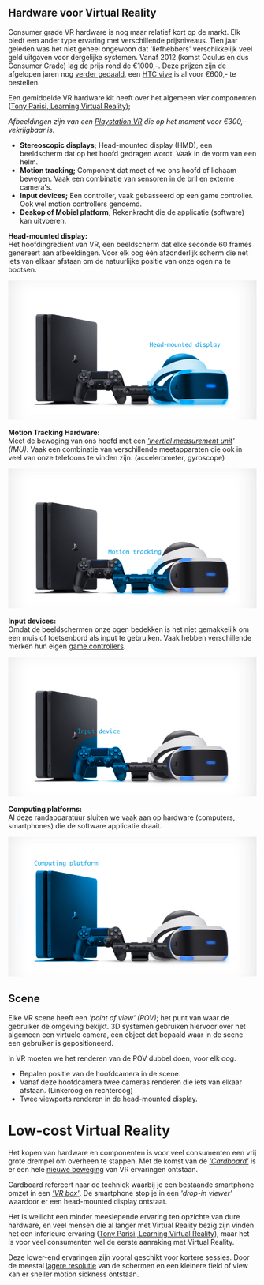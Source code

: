 ## Hardware voor Virtual Reality
Consumer grade VR hardware is nog maar relatief kort op de markt.  Elk biedt een ander type ervaring met verschillende prijsniveaus. Tien jaar geleden was het niet geheel ongewoon dat 'liefhebbers' verschikkelijk veel geld uitgaven voor dergelijke systemen. Vanaf 2012 (komst Oculus en dus Consumer Grade) lag de prijs rond de €1000,-. Deze prijzen zijn de afgelopen jaren nog [verder gedaald](https://tweakers.net/pricewatch/480416/htc-vive.html), een [HTC vive](https://www.vive.com/eu/) is al voor €600,- te bestellen.

Een gemiddelde VR hardware kit heeft over het algemeen vier componenten ([Tony Parisi, Learning Virtual Reality](http://shop.oreilly.com/product/0636920038467.do));

*Afbeeldingen zijn van een [Playstation VR](https://www.playstation.com/en-ae/explore/playstation-vr/) die op het moment voor €300,- vekrijgbaar is.*

* **Stereoscopic displays;** Head-mounted display (HMD), een beeldscherm dat op het hoofd gedragen wordt. Vaak in de vorm van een helm.
* **Motion tracking;** Component dat meet of we ons hoofd of lichaam bewegen. Vaak een combinatie van sensoren in de bril en externe camera's.
* **Input devices;** Een controller, vaak gebasseerd op een game controller. Ook wel motion controllers genoemd.
* **Deskop of Mobiel platform;** Rekenkracht die de applicatie (software) kan uitvoeren.

**Head-mounted display:**  
Het hoofdingredïent van VR, een beeldscherm dat elke seconde 60 frames genereert aan afbeeldingen. Voor elk oog één afzonderlijk scherm die net iets van elkaar afstaan om de natuurlijke positie van onze ogen na te bootsen.

![hardware-1](/resources/hardware-1.jpg)

**Motion Tracking Hardware:**  
Meet de beweging van ons hoofd met een *['inertial measurement unit](https://en.wikipedia.org/wiki/Inertial_measurement_unit)' (IMU)*. Vaak een combinatie van verschillende meetapparaten die ook in veel van onze telefoons te vinden zijn. (accelerometer, gyroscope)

![hardware-2](/resources/hardware-2.jpg)

**Input devices:**  
Omdat de beeldschermen onze ogen bedekken is het niet gemakkelijk om een muis of toetsenbord als input te gebruiken. Vaak hebben verschillende merken hun eigen [game controllers](https://vrscout.com/news/state-of-input-vr-hands/).

![hardware-3](/resources/hardware-3.jpg)

**Computing platforms:**  
Al deze randapparatuur sluiten we vaak aan op hardware (computers, smartphones) die de software applicatie draait.

![hardware-4](/resources/hardware-4.jpg)

## Scene
Elke VR scene heeft een *'point of view' (POV)*; het punt van waar de gebruiker de omgeving bekijkt. 3D systemen gebruiken hiervoor over het algemeen een virtuele camera, een object dat bepaald waar in de scene een gebruiker is gepositioneerd.

In VR moeten we het renderen van de POV dubbel doen, voor elk oog.
* Bepalen positie van de hoofdcamera in de scene.
* Vanaf deze hoofdcamera twee cameras renderen die iets van elkaar afstaan. (Linkeroog en rechteroog)
* Twee viewports renderen in de head-mounted display.

# Low-cost Virtual Reality

Het kopen van hardware en componenten is voor veel consumenten een vrij grote drempel om overheen te stappen. Met de komst van de *['Cardboard'](https://vr.google.com/cardboard/)* is er een hele [nieuwe beweging](https://experiments.withgoogle.com/collection/webvr) van VR ervaringen ontstaan. 

Cardboard refereert naar de techniek waarbij je een bestaande smartphone omzet in een *['VR box'](https://www.quora.com/What-is-a-VR-box)*. De smartphone stop je in een *'drop-in viewer'* waardoor er een head-mounted display ontstaat.

Het is wellicht een minder meeslepende ervaring ten opzichte van dure hardware, en veel mensen die al langer met Virtual Reality bezig zijn vinden het een inferieure ervaring ([Tony Parisi, Learning Virtual Reality](http://shop.oreilly.com/product/0636920038467.do)), maar het is voor veel consumenten wel de eerste aanraking met Virtual Reality.

Deze lower-end ervaringen zijn vooral geschikt voor kortere sessies. Door de meestal [lagere resolutie](https://www.howtogeek.com/232520/google-cardboard-lets-you-preview-virtual-reality-but-its-not-all-that-great/) van de schermen en een kleinere field of view kan er sneller motion sickness ontstaan.

